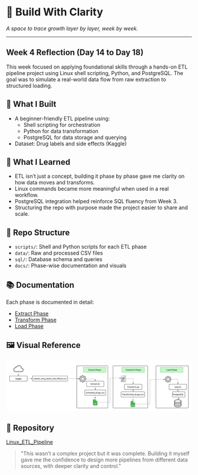 # 🌿 Build With Clarity  
*A space to trace growth layer by layer, week by week.*

---
## Week 4 Reflection (Day 14 to Day 18)

This week focused on applying foundational skills through a hands-on ETL pipeline project using Linux shell scripting, Python, and PostgreSQL. The goal was to simulate a real-world data flow from raw extraction to structured loading.

## 🧪 What I Built  
- A beginner-friendly ETL pipeline using:
  - Shell scripting for orchestration
  - Python for data transformation
  - PostgreSQL for data storage and querying
- Dataset: Drug labels and side effects (Kaggle)

## 🧭 What I Learned  
- ETL isn’t just a concept, building it phase by phase gave me clarity on how data moves and transforms.
- Linux commands became more meaningful when used in a real workflow.
- PostgreSQL integration helped reinforce SQL fluency from Week 3.
- Structuring the repo with purpose made the project easier to share and scale.

## 📁 Repo Structure  
- `scripts/`: Shell and Python scripts for each ETL phase  
- `data/`: Raw and processed CSV files  
- `sql/`: Database schema and queries  
- `docs/`: Phase-wise documentation and visuals  

## 📚 Documentation  
Each phase is documented in detail:

- [Extract Phase](https://github.com/LeelaRamyaSri93/Linux_ETL_Pipeline/blob/main/docs/Extract_Phase.md)  
- [Transform Phase](https://github.com/LeelaRamyaSri93/Linux_ETL_Pipeline/blob/main/docs/Transform_Phase.md)  
- [Load Phase](https://github.com/LeelaRamyaSri93/Linux_ETL_Pipeline/blob/main/docs/Load_Phase.md)  

## 🖼️ Visual Reference  
![ETL Workflow](https://github.com/LeelaRamyaSri93/Linux_ETL_Pipeline/blob/main/docs/Linux_ETL_Pipeline_WORKFLOW.png)

## 🔗 Repository  
[Linux_ETL_Pipeline](https://github.com/LeelaRamyaSri93/Linux_ETL_Pipeline/tree/main)

> "This wasn’t a complex project but it was complete. Building it myself gave me the confidence to design more pipelines from different data sources, with deeper clarity and control."
